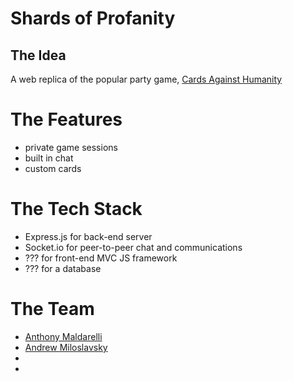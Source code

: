 # Shards of Profanity

## The Idea
A web replica of the popular party game, [Cards Against Humanity](https://cardsagainsthumanity.com/)

# The Features
* private game sessions
* built in chat
* custom cards

# The Tech Stack
* Express.js for back-end server
* Socket.io for peer-to-peer chat and communications
* ??? for front-end MVC JS framework
* ??? for a database

# The Team
* [Anthony Maldarelli](https://github.com/amaldare93)
* [Andrew Miloslavsky](https://github.com/andrewmilo)
* []()
* []()
